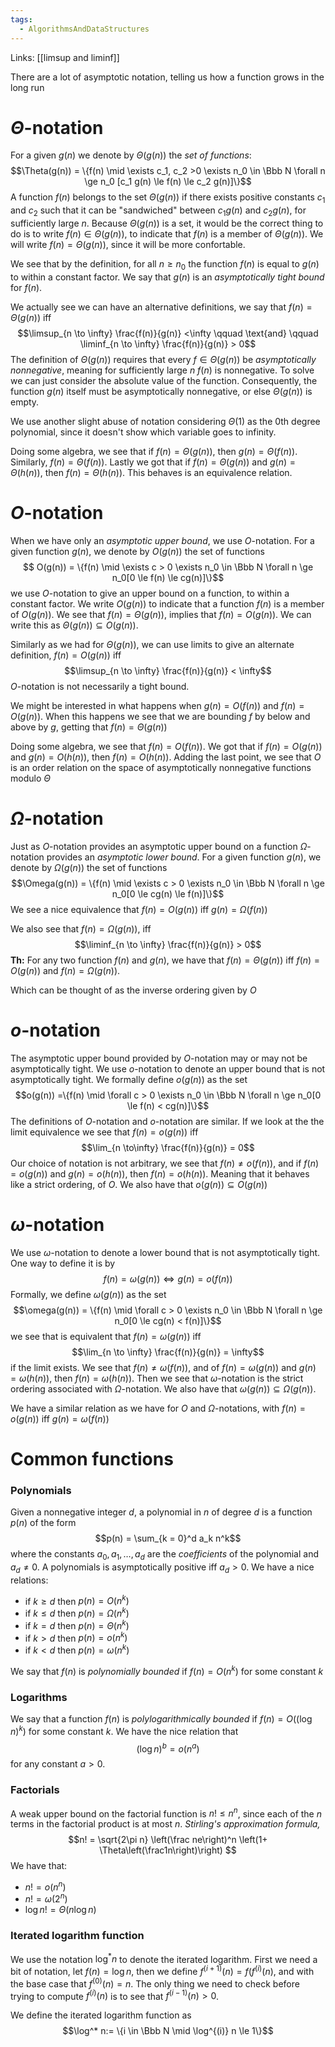 ```yaml
---
tags:
  - AlgorithmsAndDataStructures
---
```

Links: [[limsup and liminf]]

There are a lot of asymptotic notation, telling us how a function grows in the long run
# $\Theta$-notation

For a given $g(n)$ we denote by $\Theta(g(n))$ the *set of functions*: $$\Theta(g(n)) = \{f(n) \mid \exists c_1, c_2 >0 \exists n_0 \in \Bbb N \forall n \ge  n_0 [c_1 g(n) \le f(n) \le c_2 g(n)]\}$$
A function $f(n)$ belongs to the set $\Theta(g(n))$ if there exists positive constants $c_1$ and $c_2$ such that it can be "sandwiched" between $c_1 g(n)$ and $c_2g(n)$, for sufficiently large $n$. Because $\Theta(g(n))$ is a set, it would be the correct thing to do is to write $f(n) \in \Theta(g(n))$, to indicate that $f(n)$ is a member of $\Theta(g(n))$. We will write $f(n) = \Theta(g(n))$, since it will be more confortable. 

We see that by the definition, for all $n \ge n_0$ the function $f(n)$ is equal to $g(n)$ to within a constant factor. We say that $g(n)$ is an *asymptotically tight bound* for $f(n)$. 

We actually see we can have an alternative definitions, we say that $f(n) = \Theta(g(n))$ iff $$\limsup_{n \to \infty} \frac{f(n)}{g(n)} <\infty \qquad \text{and} \qquad \liminf_{n \to \infty} \frac{f(n)}{g(n)} > 0$$
The definition of $\Theta(g(n))$ requires that every $f \in \Theta(g(n))$ be *asymptotically nonnegative*, meaning for sufficiently large $n$ $f(n)$ is nonnegative. To solve we can just consider the absolute value of the function. Consequently, the function $g(n)$ itself must be asymptotically nonnegative, or else $\Theta(g(n))$ is empty. 

We use another slight abuse of notation considering $\Theta(1)$ as the $0$th degree polynomial, since it doesn't show which variable goes to infinity.

Doing some algebra, we see that if $f(n) = \Theta(g(n))$, then $g(n) = \Theta(f(n))$. Similarly, $f(n) = \Theta(f(n))$. Lastly we got that if $f(n) = \Theta(g(n))$ and $g(n) = \Theta(h(n))$, then $f(n) = \Theta(h(n))$. This behaves is an equivalence relation.

# $O$-notation

When we have only an *asymptotic upper bound*, we use $O$-notation. For a given function $g(n)$, we denote by $O(g(n))$ the set of functions $$ O(g(n)) = \{f(n) \mid \exists c > 0 \exists n_0 \in \Bbb N \forall n \ge n_0[0 \le f(n) \le cg(n)]\}$$
we use $O$-notation to give an upper bound on a function, to within a constant factor. We write $O(g(n))$ to indicate that a  function $f(n)$ is a member of $O(g(n))$. We see that $f(n) = \Theta(g(n))$, implies that $f(n) = O(g(n))$. We can write this as $\Theta(g(n)) \subseteq O(g(n))$. 

Similarly as we had for $\Theta(g(n))$, we can use limits to give an alternate definition, $f(n) = O(g(n))$ iff $$\limsup_{n \to \infty} \frac{f(n)}{g(n)} < \infty$$
$O$-notation is not necessarily a tight bound. 

We might be interested in what happens when $g(n) = O(f(n))$ and $f(n) = O(g(n))$. When this happens we see that we are bounding $f$ by below and above by $g$, getting that $f(n) = \Theta(g(n))$

Doing some algebra, we see that $f(n) = O(f(n))$. We got that if $f(n) = O(g(n))$ and $g(n) = O(h(n))$, then $f(n) = O(h(n))$. Adding the last point, we see that $O$ is an order relation on the space of asymptotically nonnegative functions modulo $\Theta$



# $\Omega$-notation

Just as $O$-notation provides an asymptotic upper bound on a function $\Omega$-notation provides an *asymptotic lower bound*. For a given function $g(n)$, we denote by $\Omega(g(n))$ the set of functions $$\Omega(g(n)) = \{f(n) \mid \exists c > 0 \exists n_0 \in \Bbb N \forall n \ge n_0[0 \le cg(n) \le f(n)]\}$$
We see a nice equivalence that $f(n) = O(g(n))$ iff $g(n) = \Omega(f(n))$

We also see that $f(n) = \Omega(g(n))$, iff $$\liminf_{n \to \infty} \frac{f(n)}{g(n)} > 0$$
**Th:** For any two function $f(n)$ and $g(n)$, we have that $f(n) = \Theta(g(n))$ iff $f(n) = O(g(n))$ and $f(n) = \Omega(g(n))$.

Which can be thought of as the inverse ordering given by $O$

# $o$-notation

The asymptotic upper bound provided by $O$-notation may or may not be asymptotically tight. We use $o$-notation to denote an upper bound that is not asymptotically tight. We formally define $o(g(n))$ as the set $$o(g(n)) =\{f(n) \mid \forall c > 0 \exists n_0 \in \Bbb N \forall n \ge n_0[0 \le f(n) < cg(n)]\}$$
The definitions of $O$-notation and $o$-notation are similar. If we look at the the limit equivalence we see that $f(n) = o(g(n))$ iff $$\lim_{n \to\infty} \frac{f(n)}{g(n)} = 0$$
Our choice of notation is not arbitrary, we see that $f(n) \ne o(f(n))$, and if $f(n) = o(g(n))$ and $g(n) = o(h(n))$, then $f(n) = o(h(n))$. Meaning that it behaves like a strict ordering, of $O$. We also have that $o(g(n)) \subseteq O(g(n))$

# $\omega$-notation

We use $\omega$-notation to denote a lower bound that is not asymptotically tight. One way to define it is by $$f(n) = \omega(g(n))  \iff g(n) = o(f(n))$$
Formally, we define $\omega(g(n))$ as the set $$\omega(g(n)) = \{f(n) \mid \forall c > 0 \exists n_0 \in \Bbb N \forall n \ge n_0[0 \le cg(n) < f(n)]\}$$
we see that is equivalent that $f(n) = \omega(g(n))$ iff $$\lim_{n \to \infty} \frac{f(n)}{g(n)} = \infty$$if the limit exists. We see that $f(n) \ne \omega(f(n))$, and of $f(n) = \omega(g(n))$ and $g(n) = \omega(h(n))$, then $f(n) = \omega(h(n))$. Then we see that $\omega$-notation is the strict ordering associated with $\Omega$-notation. We also have that $\omega(g(n)) \subseteq \Omega(g(n))$. 

We have a similar relation as we have for $O$ and $\Omega$-notations, with $f(n) = o(g(n))$ iff $g(n) = \omega(f(n))$

# Common functions

### Polynomials
Given a nonnegative integer $d$, a polynomial in $n$ of degree $d$ is a function $p(n)$ of the form $$p(n) = \sum_{k = 0}^d a_k n^k$$where the constants $a_0, a_1, \dots, a_d$ are the *coefficients* of the polynomial and $a_d\ne 0$. A polynomials is asymptotically positive iff $a_d >0$. We have a nice relations: 
- if $k \ge d$ then $p(n) = O(n^k)$
- if $k \le d$ then $p(n) = \Omega(n^k)$
- if $k = d$ then $p(n) = \Theta(n^k)$
- if $k > d$ then $p(n) = o(n^k)$
- if $k < d$ then $p(n) = \omega(n^k)$

We say that $f(n)$ is *polynomially bounded* if $f(n) = O(n^k)$ for some constant $k$

### Logarithms
We say that a function $f(n)$ is *polylogarithmically bounded* if $f(n) = O((\log n)^k)$ for some constant $k$. We have the nice relation that $$(\log n)^b = o(n^a)$$ for any constant $a>0$. 

### Factorials
A weak upper bound on the factorial function is $n! \le n^n$, since each of the $n$ terms in the factorial product is at most $n$. *Stirling's approximation formula,* $$n! = \sqrt{2\pi n} \left(\frac ne\right)^n \left(1+ \Theta\left(\frac1n\right)\right) $$
We have that:
- $n! = o(n^n)$
- $n! = \omega(2^n)$
- $\log n! = \Theta(n \log n)$

### Iterated logarithm function
We use the notation $\log^* n$ to denote the iterated logarithm. First we need a bit of notation, let $f(n) = \log n$, then we define $f^{(i+1)}(n) = f(f^{(i)}(n)$, and with the base case that $f^{(0)}(n) = n$. The only thing we need to check before trying to compute $f^{(i)}(n)$ is to see that $f^{(i-1)}(n) > 0$. 

We define the iterated logarithm function as $$\log^* n:= \{i \in \Bbb N \mid \log^{(i)} n \le 1\}$$